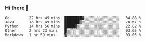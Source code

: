 ### Hi there 👋

<!--
**yeya24/yeya24** is a ✨ _special_ ✨ repository because its `README.md` (this file) appears on your GitHub profile.

Here are some ideas to get you started:

- 🔭 I’m currently working on ...
- 🌱 I’m currently learning ...
- 👯 I’m looking to collaborate on ...
- 🤔 I’m looking for help with ...
- 💬 Ask me about ...
- 📫 How to reach me: ...
- 😄 Pronouns: ...
- ⚡ Fun fact: ...
-->

<!--START_SECTION:waka-->
```text
Go         22 hrs 49 mins  ████████▓░░░░░░░░░░░░░░░░   34.88 % 
Java       18 hrs 45 mins  ███████▒░░░░░░░░░░░░░░░░░   28.67 % 
Python     14 hrs 56 mins  █████▓░░░░░░░░░░░░░░░░░░░   22.82 % 
Other      2 hrs 23 mins   █░░░░░░░░░░░░░░░░░░░░░░░░   03.65 % 
Markdown   1 hr 59 mins    ▓░░░░░░░░░░░░░░░░░░░░░░░░   03.05 % 
```
<!--END_SECTION:waka-->
